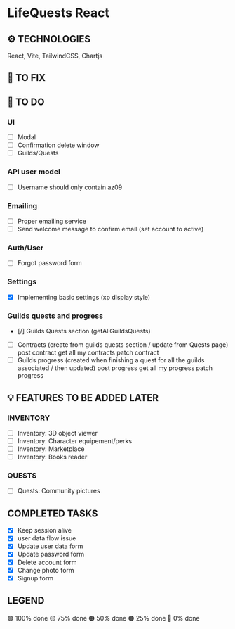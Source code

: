 # LifeQuests React

## ⚙️ TECHNOLOGIES
React, Vite, TailwindCSS, Chartjs

## 🔧 TO FIX

## 🔳 TO DO
### UI
- [ ] Modal
- [ ] Confirmation delete window
- [ ] Guilds/Quests

### API user model
- [ ] Username should only contain az09

### Emailing
- [ ] Proper emailing service
- [ ] Send welcome message to confirm email (set account to active)

### Auth/User
- [ ] Forgot password form

### Settings
- [x] Implementing basic settings (xp display style)

### Guilds quests and progress
- [/] Guilds Quests section (getAllGuildsQuests)
- [ ] Contracts (create from guilds quests section / update from Quests page)
    post contract
    get all my contracts
    patch contract
- [ ] Guilds progress (created when finishing a quest for all the guilds associated / then updated)
    post progress
    get all my progress
    patch progress

## 💡 FEATURES TO BE ADDED LATER
### INVENTORY
- [ ] Inventory: 3D object viewer
- [ ] Inventory: Character equipement/perks
- [ ] Inventory: Marketplace
- [ ] Inventory: Books reader
### QUESTS
- [ ] Quests: Community pictures

## COMPLETED TASKS
- [x] Keep session alive
- [x] user data flow issue
- [x] Update user data form
- [x] Update password form
- [x] Delete account form
- [x] Change photo form
- [x] Signup form

## LEGEND
🟢 100% done
🟡 75% done
🟠 50% done
🟤 25% done
🔴 0% done